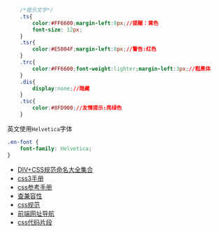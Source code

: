 
```css
    /*提示文字*/
    .ts{
        color:#FF6600;margin-left:8px;//提醒：黄色
        font-size: 12px;
    }
    .tsr{
        color:#E5004F;margin-left:8px;//警告:红色
    }
    .trc{
        color:#FF6600;font-weight:lighter;margin-left:3px;//粗黑体
    }
    .dis{
        display:none;//隐藏
    }
    .tsc{
        color:#8FD900;//友情提示:亮绿色
    }
```

英文使用`Helvetica`字体
```css
.en-font {
    font-family: Helvetica;
}
```

* [DIV+CSS规范命名大全集合](http://www.divcss5.com/jiqiao/j4.shtml)
* [css3手册](http://www.divcss5.com/css3/)
* [css参考手册](http://css.doyoe.com/)
* [查兼容性](caniuse.com)
* [css规范](http://alloyteam.github.io/code-guide/#css-syntax)
* [前端网址导航](http://whycss.com/)
* [css代码片段](https://github.com/s5s5/Code-snippets-of-s5s5/blob/master/README.md)
